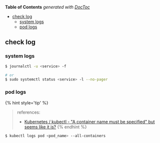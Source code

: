 <!-- START doctoc generated TOC please keep comment here to allow auto update -->
<!-- DON'T EDIT THIS SECTION, INSTEAD RE-RUN doctoc TO UPDATE -->
**Table of Contents**  *generated with [DocToc](https://github.com/thlorenz/doctoc)*

- [check log](#check-log)
  - [system logs](#system-logs)
  - [pod logs](#pod-logs)

<!-- END doctoc generated TOC please keep comment here to allow auto update -->



## check log
### system logs

```bash
$ journalctl -u <service> -f

# or
$ sudo systemctl status <service> -l --no-pager
```

### pod logs

{% hint style='tip' %}
> references:
> - [Kubernetes / kubectl - "A container name must be specified" but seems like it is?](https://stackoverflow.com/a/66965570/2940319)
{% endhint %}

```bash
$ kubectl logs pod <pod_name> --all-containers
```
